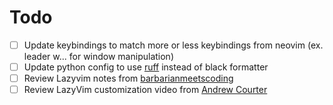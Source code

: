# Todo

- [ ] Update keybindings to match more or less keybindings from neovim (ex. leader w... for window manipulation)
- [ ] Update python config to use [ruff](https://docs.astral.sh/ruff/integrations/#vim-neovim) instead of black formatter
- [ ] Review Lazyvim notes from [barbarianmeetscoding](https://www.barbarianmeetscoding.com/notes/neovim-lazyvim/)
- [ ] Review LazyVim customization video from [Andrew Courter](https://www.youtube.com/watch?v=jBzmpArdjlE)